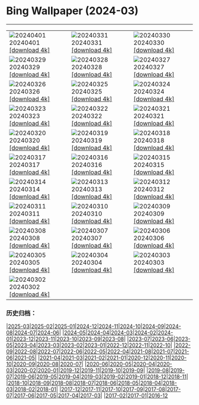 # Bing Wallpaper (2024-03)
**************

<table><tr><td><img class="wallpaper" src="https://www.bing.com/th?id=OHR.MontBlancGlacier_ZH-CN2918240023_1920x1080.jpg" alt="20240401"> 20240401 <a href="https://www.bing.com/th?id=OHR.MontBlancGlacier_ZH-CN2918240023_UHD.jpg">[download 4k]</a></td><td><img class="wallpaper" src="https://www.bing.com/th?id=OHR.ArdeAlba_ZH-CN6807697569_1920x1080.jpg" alt="20240331"> 20240331 <a href="https://www.bing.com/th?id=OHR.ArdeAlba_ZH-CN6807697569_UHD.jpg">[download 4k]</a></td><td><img class="wallpaper" src="https://www.bing.com/th?id=OHR.SleepySloth_ZH-CN6084460583_1920x1080.jpg" alt="20240330"> 20240330 <a href="https://www.bing.com/th?id=OHR.SleepySloth_ZH-CN6084460583_UHD.jpg">[download 4k]</a></td></tr><tr><td><img class="wallpaper" src="https://www.bing.com/th?id=OHR.SouthStackLight_ZH-CN5932471774_1920x1080.jpg" alt="20240329"> 20240329 <a href="https://www.bing.com/th?id=OHR.SouthStackLight_ZH-CN5932471774_UHD.jpg">[download 4k]</a></td><td><img class="wallpaper" src="https://www.bing.com/th?id=OHR.ShanghaiBlossoms_ZH-CN5594677517_1920x1080.jpg" alt="20240328"> 20240328 <a href="https://www.bing.com/th?id=OHR.ShanghaiBlossoms_ZH-CN5594677517_UHD.jpg">[download 4k]</a></td><td><img class="wallpaper" src="https://www.bing.com/th?id=OHR.TeatroColon_ZH-CN5378730986_1920x1080.jpg" alt="20240327"> 20240327 <a href="https://www.bing.com/th?id=OHR.TeatroColon_ZH-CN5378730986_UHD.jpg">[download 4k]</a></td></tr><tr><td><img class="wallpaper" src="https://www.bing.com/th?id=OHR.HangRaiVietnam_ZH-CN1601428109_1920x1080.jpg" alt="20240326"> 20240326 <a href="https://www.bing.com/th?id=OHR.HangRaiVietnam_ZH-CN1601428109_UHD.jpg">[download 4k]</a></td><td><img class="wallpaper" src="https://www.bing.com/th?id=OHR.TulipAbbotsford_ZH-CN1401627293_1920x1080.jpg" alt="20240325"> 20240325 <a href="https://www.bing.com/th?id=OHR.TulipAbbotsford_ZH-CN1401627293_UHD.jpg">[download 4k]</a></td><td><img class="wallpaper" src="https://www.bing.com/th?id=OHR.WhiteEyes_ZH-CN1130380430_1920x1080.jpg" alt="20240324"> 20240324 <a href="https://www.bing.com/th?id=OHR.WhiteEyes_ZH-CN1130380430_UHD.jpg">[download 4k]</a></td></tr><tr><td><img class="wallpaper" src="https://www.bing.com/th?id=OHR.AmazonClouds_ZH-CN0578911147_1920x1080.jpg" alt="20240323"> 20240323 <a href="https://www.bing.com/th?id=OHR.AmazonClouds_ZH-CN0578911147_UHD.jpg">[download 4k]</a></td><td><img class="wallpaper" src="https://www.bing.com/th?id=OHR.WaikatoWater_ZH-CN0417438809_1920x1080.jpg" alt="20240322"> 20240322 <a href="https://www.bing.com/th?id=OHR.WaikatoWater_ZH-CN0417438809_UHD.jpg">[download 4k]</a></td><td><img class="wallpaper" src="https://www.bing.com/th?id=OHR.BwindiNationalForest_ZH-CN0436137473_1920x1080.jpg" alt="20240321"> 20240321 <a href="https://www.bing.com/th?id=OHR.BwindiNationalForest_ZH-CN0436137473_UHD.jpg">[download 4k]</a></td></tr><tr><td><img class="wallpaper" src="https://www.bing.com/th?id=OHR.Springequinox2024_ZH-CN5647214924_1920x1080.jpg" alt="20240320"> 20240320 <a href="https://www.bing.com/th?id=OHR.Springequinox2024_ZH-CN5647214924_UHD.jpg">[download 4k]</a></td><td><img class="wallpaper" src="https://www.bing.com/th?id=OHR.AlmondBloom_ZH-CN9441550492_1920x1080.jpg" alt="20240319"> 20240319 <a href="https://www.bing.com/th?id=OHR.AlmondBloom_ZH-CN9441550492_UHD.jpg">[download 4k]</a></td><td><img class="wallpaper" src="https://www.bing.com/th?id=OHR.ElephantRock_ZH-CN9293300383_1920x1080.jpg" alt="20240318"> 20240318 <a href="https://www.bing.com/th?id=OHR.ElephantRock_ZH-CN9293300383_UHD.jpg">[download 4k]</a></td></tr><tr><td><img class="wallpaper" src="https://www.bing.com/th?id=OHR.StFiniansBay_ZH-CN8655586052_1920x1080.jpg" alt="20240317"> 20240317 <a href="https://www.bing.com/th?id=OHR.StFiniansBay_ZH-CN8655586052_UHD.jpg">[download 4k]</a></td><td><img class="wallpaper" src="https://www.bing.com/th?id=OHR.BambooPanda_ZH-CN8455481760_1920x1080.jpg" alt="20240316"> 20240316 <a href="https://www.bing.com/th?id=OHR.BambooPanda_ZH-CN8455481760_UHD.jpg">[download 4k]</a></td><td><img class="wallpaper" src="https://www.bing.com/th?id=OHR.AnzaBorregoBloom_ZH-CN8284458835_1920x1080.jpg" alt="20240315"> 20240315 <a href="https://www.bing.com/th?id=OHR.AnzaBorregoBloom_ZH-CN8284458835_UHD.jpg">[download 4k]</a></td></tr><tr><td><img class="wallpaper" src="https://www.bing.com/th?id=OHR.AyutthayaTree_ZH-CN8075870220_1920x1080.jpg" alt="20240314"> 20240314 <a href="https://www.bing.com/th?id=OHR.AyutthayaTree_ZH-CN8075870220_UHD.jpg">[download 4k]</a></td><td><img class="wallpaper" src="https://www.bing.com/th?id=OHR.MagadiFlamingos_ZH-CN7888437841_1920x1080.jpg" alt="20240313"> 20240313 <a href="https://www.bing.com/th?id=OHR.MagadiFlamingos_ZH-CN7888437841_UHD.jpg">[download 4k]</a></td><td><img class="wallpaper" src="https://www.bing.com/th?id=OHR.BryceSnow_ZH-CN7489999663_1920x1080.jpg" alt="20240312"> 20240312 <a href="https://www.bing.com/th?id=OHR.BryceSnow_ZH-CN7489999663_UHD.jpg">[download 4k]</a></td></tr><tr><td><img class="wallpaper" src="https://www.bing.com/th?id=OHR.ProseccoItaly_ZH-CN6802010344_1920x1080.jpg" alt="20240311"> 20240311 <a href="https://www.bing.com/th?id=OHR.ProseccoItaly_ZH-CN6802010344_UHD.jpg">[download 4k]</a></td><td><img class="wallpaper" src="https://www.bing.com/th?id=OHR.BeaumontClock_ZH-CN5288086713_1920x1080.jpg" alt="20240310"> 20240310 <a href="https://www.bing.com/th?id=OHR.BeaumontClock_ZH-CN5288086713_UHD.jpg">[download 4k]</a></td><td><img class="wallpaper" src="https://www.bing.com/th?id=OHR.BistiBlue_ZH-CN4991705833_1920x1080.jpg" alt="20240309"> 20240309 <a href="https://www.bing.com/th?id=OHR.BistiBlue_ZH-CN4991705833_UHD.jpg">[download 4k]</a></td></tr><tr><td><img class="wallpaper" src="https://www.bing.com/th?id=OHR.IguazuFalls_ZH-CN4749837052_1920x1080.jpg" alt="20240308"> 20240308 <a href="https://www.bing.com/th?id=OHR.IguazuFalls_ZH-CN4749837052_UHD.jpg">[download 4k]</a></td><td><img class="wallpaper" src="https://www.bing.com/th?id=OHR.TarragonaSpain_ZH-CN5488361711_1920x1080.jpg" alt="20240307"> 20240307 <a href="https://www.bing.com/th?id=OHR.TarragonaSpain_ZH-CN5488361711_UHD.jpg">[download 4k]</a></td><td><img class="wallpaper" src="https://www.bing.com/th?id=OHR.WahclellaFalls_ZH-CN4932852217_1920x1080.jpg" alt="20240306"> 20240306 <a href="https://www.bing.com/th?id=OHR.WahclellaFalls_ZH-CN4932852217_UHD.jpg">[download 4k]</a></td></tr><tr><td><img class="wallpaper" src="https://www.bing.com/th?id=OHR.BangkokCircle_ZH-CN4702412806_1920x1080.jpg" alt="20240305"> 20240305 <a href="https://www.bing.com/th?id=OHR.BangkokCircle_ZH-CN4702412806_UHD.jpg">[download 4k]</a></td><td><img class="wallpaper" src="https://www.bing.com/th?id=OHR.ArenalCostaRica_ZH-CN4466297855_1920x1080.jpg" alt="20240304"> 20240304 <a href="https://www.bing.com/th?id=OHR.ArenalCostaRica_ZH-CN4466297855_UHD.jpg">[download 4k]</a></td><td><img class="wallpaper" src="https://www.bing.com/th?id=OHR.KrugerLeopard_ZH-CN4125884091_1920x1080.jpg" alt="20240303"> 20240303 <a href="https://www.bing.com/th?id=OHR.KrugerLeopard_ZH-CN4125884091_UHD.jpg">[download 4k]</a></td></tr><tr><td><img class="wallpaper" src="https://www.bing.com/th?id=OHR.ModicaItaly_ZH-CN3893147952_1920x1080.jpg" alt="20240302"> 20240302 <a href="https://www.bing.com/th?id=OHR.ModicaItaly_ZH-CN3893147952_UHD.jpg">[download 4k]</a></td><td></td><td></td></tr></table>

### 历史归档：

|[2025-03](/../2025-03/2025-03.md)|[2025-02](/../2025-02/2025-02.md)|[2025-01](/../2025-01/2025-01.md)|[2024-12](/../2024-12/2024-12.md)|[2024-11](/../2024-11/2024-11.md)|[2024-10](/../2024-10/2024-10.md)|[2024-09](/../2024-09/2024-09.md)|[2024-08](/../2024-08/2024-08.md)|[2024-07](/../2024-07/2024-07.md)|[2024-06](/../2024-06/2024-06.md)|
|[2024-05](/../2024-05/2024-05.md)|[2024-04](/../2024-04/2024-04.md)|[2024-03](/2024-03.md)|[2024-02](/../2024-02/2024-02.md)|[2024-01](/../2024-01/2024-01.md)|[2023-12](/../2023-12/2023-12.md)|[2023-11](/../2023-11/2023-11.md)|[2023-10](/../2023-10/2023-10.md)|[2023-09](/../2023-09/2023-09.md)|[2023-08](/../2023-08/2023-08.md)|
|[2023-07](/../2023-07/2023-07.md)|[2023-06](/../2023-06/2023-06.md)|[2023-05](/../2023-05/2023-05.md)|[2023-04](/../2023-04/2023-04.md)|[2023-03](/../2023-03/2023-03.md)|[2023-02](/../2023-02/2023-02.md)|[2023-01](/../2023-01/2023-01.md)|[2022-12](/../2022-12/2022-12.md)|[2022-11](/../2022-11/2022-11.md)|[2022-10](/../2022-10/2022-10.md)|
|[2022-09](/../2022-09/2022-09.md)|[2022-08](/../2022-08/2022-08.md)|[2022-07](/../2022-07/2022-07.md)|[2022-06](/../2022-06/2022-06.md)|[2022-05](/../2022-05/2022-05.md)|[2022-04](/../2022-04/2022-04.md)|[2021-08](/../2021-08/2021-08.md)|[2021-07](/../2021-07/2021-07.md)|[2021-06](/../2021-06/2021-06.md)|[2021-05](/../2021-05/2021-05.md)|
|[2021-04](/../2021-04/2021-04.md)|[2021-03](/../2021-03/2021-03.md)|[2021-02](/../2021-02/2021-02.md)|[2021-01](/../2021-01/2021-01.md)|[2020-12](/../2020-12/2020-12.md)|[2020-11](/../2020-11/2020-11.md)|[2020-10](/../2020-10/2020-10.md)|[2020-09](/../2020-09/2020-09.md)|[2020-08](/../2020-08/2020-08.md)|[2020-07](/../2020-07/2020-07.md)|
|[2020-06](/../2020-06/2020-06.md)|[2020-05](/../2020-05/2020-05.md)|[2020-04](/../2020-04/2020-04.md)|[2020-03](/../2020-03/2020-03.md)|[2020-02](/../2020-02/2020-02.md)|[2020-01](/../2020-01/2020-01.md)|[2019-12](/../2019-12/2019-12.md)|[2019-11](/../2019-11/2019-11.md)|[2019-10](/../2019-10/2019-10.md)|[2019-09](/../2019-09/2019-09.md)|
|[2019-08](/../2019-08/2019-08.md)|[2019-07](/../2019-07/2019-07.md)|[2019-06](/../2019-06/2019-06.md)|[2019-05](/../2019-05/2019-05.md)|[2019-04](/../2019-04/2019-04.md)|[2019-03](/../2019-03/2019-03.md)|[2019-02](/../2019-02/2019-02.md)|[2019-01](/../2019-01/2019-01.md)|[2018-12](/../2018-12/2018-12.md)|[2018-11](/../2018-11/2018-11.md)|
|[2018-10](/../2018-10/2018-10.md)|[2018-09](/../2018-09/2018-09.md)|[2018-08](/../2018-08/2018-08.md)|[2018-07](/../2018-07/2018-07.md)|[2018-06](/../2018-06/2018-06.md)|[2018-05](/../2018-05/2018-05.md)|[2018-04](/../2018-04/2018-04.md)|[2018-03](/../2018-03/2018-03.md)|[2018-02](/../2018-02/2018-02.md)|[2018-01](/../2018-01/2018-01.md)|
|[2017-12](/../2017-12/2017-12.md)|[2017-11](/../2017-11/2017-11.md)|[2017-10](/../2017-10/2017-10.md)|[2017-09](/../2017-09/2017-09.md)|[2017-08](/../2017-08/2017-08.md)|[2017-07](/../2017-07/2017-07.md)|[2017-06](/../2017-06/2017-06.md)|[2017-05](/../2017-05/2017-05.md)|[2017-04](/../2017-04/2017-04.md)|[2017-03](/../2017-03/2017-03.md)|
|[2017-02](/../2017-02/2017-02.md)|[2017-01](/../2017-01/2017-01.md)|[2016-12](/../2016-12/2016-12.md)